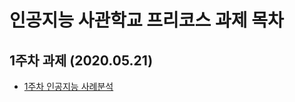 # 인공지능 사관학교  프리코스 과제 목차

## 1주차 과제 (2020.05.21)

* [1주차 인공지능 사례분석](https://github.com/Gwanhyengo-Kim/-/blob/master/1%EC%A3%BC%EC%B0%A8%20%EC%9D%B8%EA%B3%B5%EC%A7%80%EB%8A%A5%20%EC%82%AC%EB%A1%80.ipynb)
